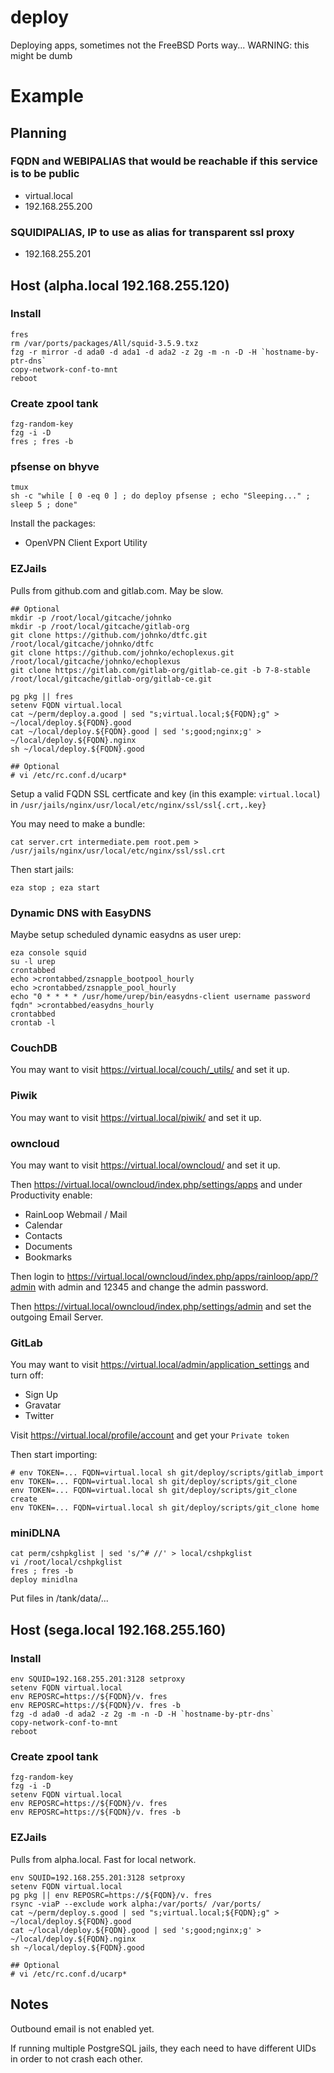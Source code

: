 # deploy
Deploying apps, sometimes not the FreeBSD Ports way... WARNING: this might be dumb

# Example

## Planning

### FQDN and WEBIPALIAS that would be reachable if this service is to be public
- virtual.local
- 192.168.255.200

### SQUIDIPALIAS, IP to use as alias for transparent ssl proxy
- 192.168.255.201

## Host (alpha.local 192.168.255.120)

### Install

```
fres
rm /var/ports/packages/All/squid-3.5.9.txz
fzg -r mirror -d ada0 -d ada1 -d ada2 -z 2g -m -n -D -H `hostname-by-ptr-dns`
copy-network-conf-to-mnt
reboot
```

### Create zpool tank

```
fzg-random-key
fzg -i -D
fres ; fres -b
```

### pfsense on bhyve

```
tmux
sh -c "while [ 0 -eq 0 ] ; do deploy pfsense ; echo "Sleeping..." ; sleep 5 ; done"
```

Install the packages:
- OpenVPN Client Export Utility

### EZJails

Pulls from github.com and gitlab.com. May be slow.

```
## Optional
mkdir -p /root/local/gitcache/johnko
mkdir -p /root/local/gitcache/gitlab-org
git clone https://github.com/johnko/dtfc.git /root/local/gitcache/johnko/dtfc
git clone https://github.com/johnko/echoplexus.git /root/local/gitcache/johnko/echoplexus
git clone https://gitlab.com/gitlab-org/gitlab-ce.git -b 7-8-stable /root/local/gitcache/gitlab-org/gitlab-ce.git

pg pkg || fres
setenv FQDN virtual.local
cat ~/perm/deploy.a.good | sed "s;virtual.local;${FQDN};g" > ~/local/deploy.${FQDN}.good
cat ~/local/deploy.${FQDN}.good | sed 's;good;nginx;g' > ~/local/deploy.${FQDN}.nginx
sh ~/local/deploy.${FQDN}.good

## Optional
# vi /etc/rc.conf.d/ucarp*
```

Setup a valid FQDN SSL certficate and key (in this example: `virtual.local`) in `/usr/jails/nginx/usr/local/etc/nginx/ssl/ssl{.crt,.key}`

You may need to make a bundle:

```
cat server.crt intermediate.pem root.pem > /usr/jails/nginx/usr/local/etc/nginx/ssl/ssl.crt
```

Then start jails:

```
eza stop ; eza start
```

### Dynamic DNS with EasyDNS

Maybe setup scheduled dynamic easydns as user urep:

```
eza console squid
su -l urep
crontabbed
echo >crontabbed/zsnapple_bootpool_hourly
echo >crontabbed/zsnapple_pool_hourly
echo "0 * * * * /usr/home/urep/bin/easydns-client username password fqdn" >crontabbed/easydns_hourly
crontabbed
crontab -l
```

### CouchDB

You may want to visit https://virtual.local/couch/_utils/ and set it up.

### Piwik

You may want to visit https://virtual.local/piwik/ and set it up.

### owncloud

You may want to visit https://virtual.local/owncloud/ and set it up.

Then https://virtual.local/owncloud/index.php/settings/apps and under Productivity enable:

- RainLoop Webmail / Mail
- Calendar
- Contacts
- Documents
- Bookmarks

Then login to https://virtual.local/owncloud/index.php/apps/rainloop/app/?admin with admin and 12345 and change the admin password.

Then https://virtual.local/owncloud/index.php/settings/admin and set the outgoing Email Server.

### GitLab

You may want to visit https://virtual.local/admin/application_settings and turn off:

- Sign Up
- Gravatar
- Twitter

Visit https://virtual.local/profile/account and get your `Private token`

Then start importing:

```
# env TOKEN=... FQDN=virtual.local sh git/deploy/scripts/gitlab_import
env TOKEN=... FQDN=virtual.local sh git/deploy/scripts/git_clone
env TOKEN=... FQDN=virtual.local sh git/deploy/scripts/git_clone create
env TOKEN=... FQDN=virtual.local sh git/deploy/scripts/git_clone home
```

### miniDLNA

```
cat perm/cshpkglist | sed 's/^# //' > local/cshpkglist
vi /root/local/cshpkglist
fres ; fres -b
deploy minidlna
```

Put files in /tank/data/...

## Host (sega.local 192.168.255.160)

### Install

```
env SQUID=192.168.255.201:3128 setproxy
setenv FQDN virtual.local
env REPOSRC=https://${FQDN}/v. fres
env REPOSRC=https://${FQDN}/v. fres -b
fzg -d ada0 -d ada2 -z 2g -m -n -D -H `hostname-by-ptr-dns`
copy-network-conf-to-mnt
reboot
```

### Create zpool tank

```
fzg-random-key
fzg -i -D
setenv FQDN virtual.local
env REPOSRC=https://${FQDN}/v. fres
env REPOSRC=https://${FQDN}/v. fres -b
```

### EZJails

Pulls from alpha.local. Fast for local network.

```
env SQUID=192.168.255.201:3128 setproxy
setenv FQDN virtual.local
pg pkg || env REPOSRC=https://${FQDN}/v. fres
rsync -viaP --exclude work alpha:/var/ports/ /var/ports/
cat ~/perm/deploy.s.good | sed "s;virtual.local;${FQDN};g" > ~/local/deploy.${FQDN}.good
cat ~/local/deploy.${FQDN}.good | sed 's;good;nginx;g' > ~/local/deploy.${FQDN}.nginx
sh ~/local/deploy.${FQDN}.good

## Optional
# vi /etc/rc.conf.d/ucarp*
```

## Notes

Outbound email is not enabled yet.

If running multiple PostgreSQL jails, they each need to have different UIDs in order to not crash each other.
